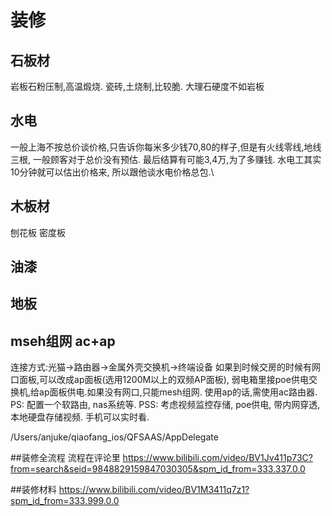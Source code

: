 

# 装修

## 石板材
岩板石粉压制,高温煅烧. 瓷砖,土烧制,比较脆. 大理石硬度不如岩板


## 水电
一般上海不按总价谈价格,只告诉你每米多少钱70,80的样子,但是有火线零线,地线三根, 一般顾客对于总价没有预估. 最后结算有可能3,4万,为了多赚钱. 水电工其实10分钟就可以估出价格来, 所以跟他谈水电价格总包.\


## 木板材
刨花板 密度板 

## 油漆

## 地板


## mseh组网 ac+ap
连接方式:光猫->路由器->金属外壳交换机->终端设备 
如果到时候交房的时候有网口面板,可以改成ap面板(选用1200M以上的双频AP面板), 弱电箱里接poe供电交换机,给ap面板供电.如果没有网口,只能mesh组网.
使用ap的话,需使用ac路由器.
PS: 配置一个软路由, nas系统等.
PSS: 考虑视频监控存储, poe供电, 带内网穿透, 本地硬盘存储视频. 手机可以实时看.

/Users/anjuke/qiaofang_ios/QFSAAS/AppDelegate

##装修全流程
流程在评论里
https://www.bilibili.com/video/BV1Jv411p73C?from=search&seid=9848829159847030305&spm_id_from=333.337.0.0

##装修材料
https://www.bilibili.com/video/BV1M3411q7z1?spm_id_from=333.999.0.0

